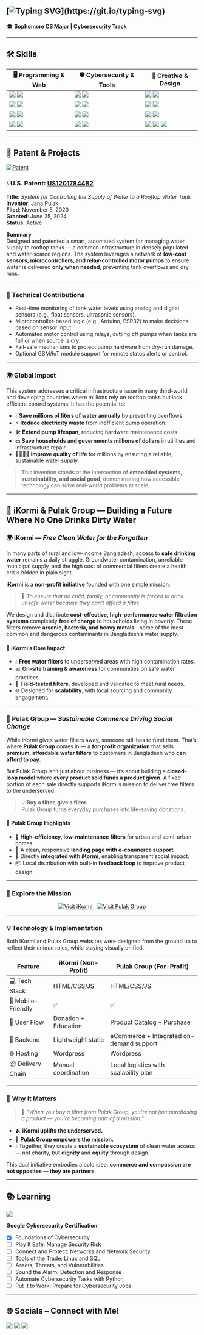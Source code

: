 [![Typing SVG](https://readme-typing-svg.demolab.com?font=Fira+Code&weight=500&duration=1500&pause=1000&color=017E00&center=true&vCenter=true&width=435&lines=Hello+there+%F0%9F%91%8B+My+name+is+Jana+Pulak;Welcome+to+my+Github%2C+look+around+!)](https://git.io/typing-svg)
---

🎓 **Sophomore CS Major | Cybersecurity Track**

---
## 🛠️ Skills
| 🖥️ Programming & Web                                                                                                    | 🛡️ Cybersecurity & Tools                                                                                          | 🎨 Creative & Design                                                                                                                      |
|-------------------------------------------------------------------------------------------------------------------------|-------------------------------------------------------------------------------------------------------------------|-----------------------------------------------------------------------------------------------------------------------------------------|
| <img src="https://img.shields.io/badge/Python-3776AB?style=for-the-badge&logo=python&logoColor=white"/> <img src="https://img.shields.io/badge/Java-ED8B00?style=for-the-badge&logo=openjdk&logoColor=white"/> | <img src="https://img.shields.io/badge/Kali_Linux-557C94?style=for-the-badge&logo=kali-linux&logoColor=white"/> <img src="https://img.shields.io/badge/Powershell-2CA5E0?style=for-the-badge&logo=powershell&logoColor=white"/> | <img src="https://img.shields.io/badge/Adobe%20Photoshop-31A8FF?logo=adobephotoshop&logoColor=fff&style=for-the-badge"/> <img src="https://img.shields.io/badge/Adobe%20Illustrator-FF9A00?logo=adobeillustrator&logoColor=fff&style=for-the-badge"/> |
| <img src="https://img.shields.io/badge/C%2B%2B-00599C?style=for-the-badge&logo=c%2B%2B&logoColor=white"/> <img src="https://img.shields.io/badge/JavaScript-F7DF1E?style=for-the-badge&logo=JavaScript&logoColor=white"/> | <img src="https://img.shields.io/badge/Microsoft-666666?style=for-the-badge&logo=microsoft&logoColor=white"/> <img src="https://img.shields.io/badge/-HackTheBox-%239FEF00?style=for-the-badge&logo=hackthebox&logoColor=white"/> | <img src="https://img.shields.io/badge/Adobe%20Premiere%20Pro-99F?logo=adobepremierepro&logoColor=fff&style=for-the-badge"/> <img src="https://img.shields.io/badge/Adobe%20After%20Effects-99F?logo=adobeaftereffects&logoColor=fff&style=for-the-badge"/> |
| <img src="https://img.shields.io/badge/HTML-239120?style=for-the-badge&logo=html5&logoColor=white"/> <img src="https://img.shields.io/badge/CSS-239120?style=for-the-badge&logo=css3&logoColor=white"/> | <img src="https://img.shields.io/badge/-TryHackMe-%23212C42?style=for-the-badge&logo=tryhackme&logoColor=white"/> <img src="https://img.shields.io/badge/-Wireshark-%231679A7?style=for-the-badge&logo=wireshark&logoColor=white"/> | <img src="https://img.shields.io/badge/Adobe%20InDesign-FF3366?style=for-the-badge&logo=Adobe%20InDesign&logoColor=white"/> <img src="https://img.shields.io/badge/Adobe%20Lightroom-31A8FF?style=for-the-badge&logo=Adobe%20Lightroom&logoColor=white"/> |
| <img src="https://img.shields.io/badge/Bootstrap-563D7C?style=for-the-badge&logo=bootstrap&logoColor=white"/> <img src="https://img.shields.io/badge/Wordpress-21759B?style=for-the-badge&logo=wordpress&logoColor=white"/> | <img src="https://img.shields.io/badge/-Tor%20Browser-%237D4698?style=for-the-badge&logo=torbrowser&logoColor=white"/> <img src="https://img.shields.io/badge/-HackTheBox-%239FEF00?style=for-the-badge&logo=hackthebox&logoColor=white"/> | <img src="https://img.shields.io/badge/Adobe%20Creative%20Cloud-DA1F26?style=for-the-badge&logo=Adobe%20Creative%20Cloud&logoColor=white"/> <img src="https://img.shields.io/badge/Canva-%2300C4CC.svg?&style=for-the-badge&logo=Canva&logoColor=white"/> <img src="https://img.shields.io/badge/Behance-1769FF?logo=behance&logoColor=fff&style=for-the-badge"/> |

---
## 🧠 Patent & Projects

[![Patent](https://img.shields.io/badge/Patent-US12017844B2-blue.svg?style=for-the-badge)](https://patents.google.com/patent/US12017844B2/en)

### 💧 U.S. Patent: [US12017844B2](https://patents.google.com/patent/US12017844B2/en)  
**Title**: *System for Controlling the Supply of Water to a Rooftop Water Tank*  
**Inventor**: Jana Pulak  
**Filed**: November 5, 2020  
**Granted**: June 25, 2024  
**Status**: Active  

**Summary**  
Designed and patented a smart, automated system for managing water supply to rooftop tanks — a common infrastructure in densely populated and water-scarce regions. The system leverages a network of **low-cost sensors, microcontrollers, and relay-controlled motor pumps** to ensure water is delivered **only when needed**, preventing tank overflows and dry runs.

---

### 🔧 Technical Contributions
- Real-time monitoring of tank water levels using analog and digital sensors (e.g., float sensors, ultrasonic sensors).
- Microcontroller-based logic (e.g., Arduino, ESP32) to make decisions based on sensor input.
- Automated motor control using relays, cutting off pumps when tanks are full or when source is dry.
- Fail-safe mechanisms to protect pump hardware from dry-run damage.
- Optional GSM/IoT module support for remote status alerts or control.

---

### 🌍 Global Impact
This system addresses a critical infrastructure issue in many third-world and developing countries where millions rely on rooftop tanks but lack efficient control systems. It has the potential to:

- 💧 **Save millions of liters of water annually** by preventing overflows.
- ⚡ **Reduce electricity waste** from inefficient pump operation.
- 🛠️ **Extend pump lifespan**, reducing hardware maintenance costs.
- 💵 **Save households and governments millions of dollars** in utilities and infrastructure repair.
- 👨‍👩‍👧‍👦 **Improve quality of life** for millions by ensuring a reliable, sustainable water supply.

> This invention stands at the intersection of **embedded systems, sustainability, and social good**, demonstrating how accessible technology can solve real-world problems at scale.

---

## 🌱 iKormi & Pulak Group — Building a Future Where No One Drinks Dirty Water

### 🌍 iKormi — *Free Clean Water for the Forgotten*

In many parts of rural and low-income Bangladesh, access to **safe drinking water** remains a daily struggle. Groundwater contamination, unreliable municipal supply, and the high cost of commercial filters create a health crisis hidden in plain sight.

**iKormi** is a **non-profit initiative** founded with one simple mission:

> 🫧 *To ensure that no child, family, or community is forced to drink unsafe water because they can't afford a filter.*

We design and distribute **cost-effective, high-performance water filtration systems** completely **free of charge** to households living in poverty. These filters remove **arsenic, bacteria, and heavy metals**—some of the most common and dangerous contaminants in Bangladesh’s water supply.

#### 🎯 iKormi’s Core Impact
- 💧 **Free water filters** to underserved areas with high contamination rates.
- 📊 **On-site training & awareness** for communities on safe water practices.
- 🔬 **Field-tested filters**, developed and validated to meet rural needs.
- 🌐 Designed for **scalability**, with local sourcing and community engagement.

---

### 💼 Pulak Group — *Sustainable Commerce Driving Social Change*

While iKormi gives water filters away, someone still has to fund them. That’s where **Pulak Group** comes in — a **for-profit organization** that sells **premium, affordable water filters** to customers in Bangladesh who **can afford to pay**.

But Pulak Group isn’t just about business — it’s about building a **closed-loop model** where **every product sold funds a product given**. A fixed portion of each sale directly supports iKormi’s mission to deliver free filters to the underserved.

> 💡 **Buy a filter, give a filter.**  
> Pulak Group turns everyday purchases into life-saving donations.

#### 🧪 Pulak Group Highlights
- 🧼 **High-efficiency, low-maintenance filters** for urban and semi-urban homes.
- 🛒 A clean, responsive **landing page with e-commerce support**.
- 🔄 Directly **integrated with iKormi**, enabling transparent social impact.
- 📦 Local distribution with built-in **feedback loop** to improve product design.

---

### 🔗 Explore the Mission

<p align="center">
  <a href="https://ikormi.org" target="_blank">
    <img src="https://img.shields.io/badge/iKormi%20Website-NonProfit%20for%20Clean%20Water-0d9c4c?style=for-the-badge&logo=dropbox&logoColor=white" alt="Visit iKormi">
  </a>
  &nbsp;
  <a href="https://pulakgroup.com" target="_blank">
    <img src="https://img.shields.io/badge/Pulak%20Group%20Website-ForProfit%20Funding%20NonProfit-0057b7?style=for-the-badge&logo=dropbox&logoColor=white" alt="Visit Pulak Group">
  </a>
</p>

---

### 💡 Technology & Implementation

Both iKormi and Pulak Group websites were designed from the ground up to reflect their unique roles, while staying visually unified.

| Feature | iKormi (Non-Profit) | Pulak Group (For-Profit) |
|--------|----------------------|---------------------------|
| 💻 Tech Stack | HTML/CSS/JS | HTML/CSS/JS |
| 📱 Mobile-Friendly | ✅ | ✅ |
| 🧭 User Flow | Donation + Education | Product Catalog + Purchase |
| 🔌 Backend | Lightweight static | eCommerce + Integrated on-demand support |
| 🌐 Hosting | Wordpress | Wordpress |
| 📦 Delivery Chain | Manual coordination | Local logistics with scalability plan |

---

### 💬 Why It Matters

> 🌱 *“When you buy a filter from Pulak Group, you’re not just purchasing a product — you’re becoming part of a mission.”*

- 🫂 **iKormi uplifts the underserved.**
- 🧭 **Pulak Group empowers the mission.**
- 💧 Together, they create a **sustainable ecosystem** of clean water access — not charity, but **dignity** and **equity** through design.

This dual initiative embodies a bold idea: **commerce and compassion are not opposites — they are partners**.

---


## 📚 Learning

<img src="https://img.shields.io/badge/Coursera-0056D2?style=for-the-badge&logo=Coursera&logoColor=white" />

**Google Cybersecurity Certification**
- [x] Foundations of Cybersecurity  
- [ ] Play It Safe: Manage Security Risk  
- [ ] Connect and Protect: Networks and Network Security  
- [ ] Tools of the Trade: Linux and SQL  
- [ ] Assets, Threats, and Vulnerabilities  
- [ ] Sound the Alarm: Detection and Response  
- [ ] Automate Cybersecurity Tasks with Python  
- [ ] Put It to Work: Prepare for Cybersecurity Jobs  

---

## 🌐 Socials – Connect with Me!

<a href="mailto:jpulak@gmail.com"><img src="https://img.shields.io/badge/Gmail-D14836?style=for-the-badge&logo=gmail&logoColor=white" /></a>
<a href="https://www.linkedin.com/in/jana-pulak/"><img src="https://img.shields.io/badge/LinkedIn-0077B5?style=for-the-badge&logo=linkedin&logoColor=white" /></a>
<a href="https://www.behance.net/jpulak"><img src="https://img.shields.io/badge/Behance-blue?style=for-the-badge&logo=behance&logoColor=white" /></a>
